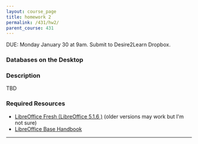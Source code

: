 ```yaml
---
layout: course_page
title: homework 2
permalink: /431/hw2/
parent_course: 431
---
```


DUE: Monday January 30 at 9am. Submit to Desire2Learn Dropbox. 

### Databases on the Desktop

### Description
TBD

### Required Resources
- [LibreOffice Fresh (LibreOffice 5.1.6 )](https://www.libreoffice.org/download/libreoffice-still/) (older versions may work but I'm not sure)
- [LibreOffice Base Handbook](https://wiki.documentfoundation.org/images/e/e8/BH40-BaseHandbook.pdf)

---

